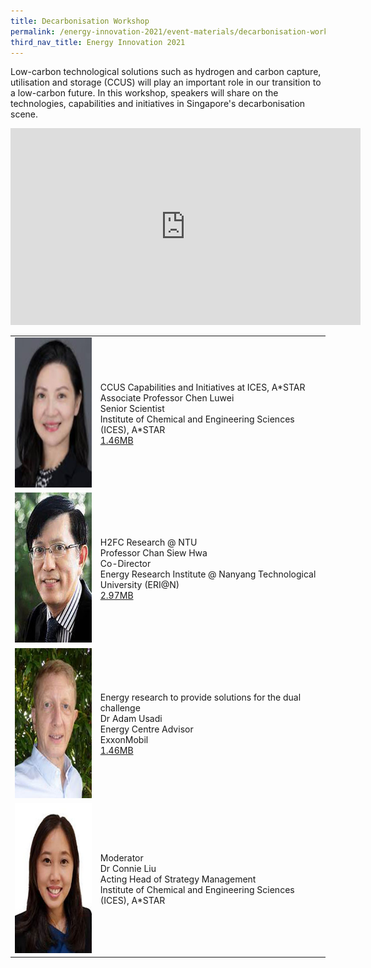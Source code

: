 ```yaml
---
title: Decarbonisation Workshop
permalink: /energy-innovation-2021/event-materials/decarbonisation-workshop/
third_nav_title: Energy Innovation 2021
---
```

Low-carbon technological solutions such as hydrogen and carbon capture, utilisation and storage (CCUS) will play an important role in our transition to a low-carbon future. In this workshop, speakers will share on the technologies, capabilities and initiatives in Singapore's decarbonisation scene.

<div style="text-align: center;"><iframe width="560" height="315" src="https://www.youtube.com/embed/BPjlcqeRTrk" title="YouTube video player" frameborder="0" allow="accelerometer; autoplay; clipboard-write; encrypted-media; gyroscope; picture-in-picture" allowfullscreen></iframe></div>

<div class="speakers-tbl-container">
  <table>
    <tr>
	  <td><img src="/images/speakers/chen-luwei.jpg" alt="Chen Luwei" width="180" height="240" /></td>
	  <td>
	    <p><span class="moderator-text">CCUS Capabilities and Initiatives at ICES, A&ast;STAR</span><br><span class="speaker-name">Associate Professor Chen Luwei</span><br>Senior Scientist<br>Institute of Chemical and Engineering Sciences (ICES), A&ast;STAR
      <br><a href="/files/archives/decarbonisation-technical-workshop-chen-luwei.pdf">1.46MB<span class="sgds-icon sgds-icon-external"></span></a></p>
	  </td>
	</tr>
	<tr>
	  <td><img src="/images/speakers/chan-siew-hwa.jpg" alt="Chan Siew Hwa" width="180" height="240" /></td>
	  <td>
	    <p><span class="moderator-text">H2FC Research &commat; NTU</span><br><span class="speaker-name">Professor Chan Siew Hwa</span><br>Co-Director<br>Energy Research Institute &commat; Nanyang Technological University (ERI&commat;N)<br><a href="/files/archives/decarbonisation-technical-workshop-chan-siew-hwa.pdf">2.97MB<span class="sgds-icon sgds-icon-external"></span></a></p>
	  </td>
	</tr>
	<tr>
	  <td><img src="/images/speakers/adam-usadi-cropped.jpg" alt="Adam Usadi" width="180" height="240" /></td>
	  <td>
	    <p><span class="moderator-text">Energy research to provide solutions for the dual challenge</span><br><span class="speaker-name">Dr Adam Usadi</span><br>Energy Centre Advisor<br>ExxonMobil<br><a href="/files/archives/decarbonisation-technical-workshop-adam-usadi.pdf">1.46MB<span class="sgds-icon sgds-icon-external"></span></a></p>
	  </td>
	</tr>
	<tr>
	  <td><img src="/images/speakers/connie-liu-cropped.jpg" alt="Connie Liu" width="180" height="240" /></td>
	  <td>
	    <p><span class="moderator-text">Moderator</span><br><span class="speaker-name">Dr Connie Liu</span><br>Acting Head of Strategy Management<br>Institute of Chemical and Engineering Sciences (ICES), A&ast;STAR</p>
	  </td>
	</tr>
  </table>
</div> 

